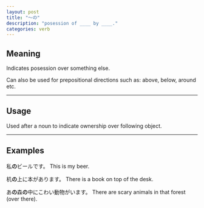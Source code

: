 ```yaml
---
layout: post
title: "〜の"
description: "posession of ____ by ____."
categories: verb
---
```


## Meaning

Indicates posession over something else.

Can also be used for prepositional directions such as: above, below, around etc.

---

## Usage

Used after a noun to indicate ownership over following object.

---

## Examples

私**の**ビールです。
This is my beer.

机**の**上に本があります。
There is a book on top of the desk.

あ**の**森**の**中にこわい動物がいます。
There are scary animals in that forest (over there).